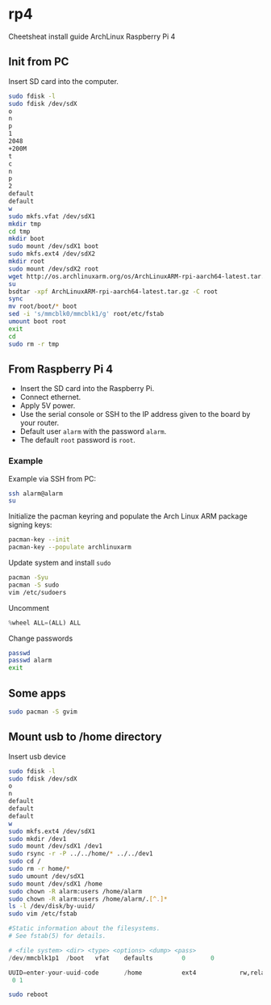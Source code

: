 # rp4
Cheetsheat install guide ArchLinux Raspberry Pi 4

## Init from PC
Insert SD card into the computer.
```bash
sudo fdisk -l
sudo fdisk /dev/sdX
o
n
p
1
2048
+200M
t
c
n
p
2
default
default
w
sudo mkfs.vfat /dev/sdX1
mkdir tmp
cd tmp
mkdir boot
sudo mount /dev/sdX1 boot
sudo mkfs.ext4 /dev/sdX2
mkdir root
sudo mount /dev/sdX2 root
wget http://os.archlinuxarm.org/os/ArchLinuxARM-rpi-aarch64-latest.tar.gz
su
bsdtar -xpf ArchLinuxARM-rpi-aarch64-latest.tar.gz -C root
sync
mv root/boot/* boot
sed -i 's/mmcblk0/mmcblk1/g' root/etc/fstab
umount boot root
exit
cd
sudo rm -r tmp
```

## From Raspberry Pi 4
- Insert the SD card into the Raspberry Pi.
- Connect ethernet.
- Apply 5V power.
- Use the serial console or SSH to the IP address given to the board by your router.
- Default user `alarm` with the password `alarm`.
- The default `root` password is `root`.

### Example
Example via SSH from PC:
```bash
ssh alarm@alarm
su
```
Initialize the pacman keyring and populate the Arch Linux ARM package signing keys:
```bash
pacman-key --init
pacman-key --populate archlinuxarm
```
Update system and install `sudo`
```bash
pacman -Syu
pacman -S sudo
vim /etc/sudoers
```
Uncomment
```python
%wheel ALL=(ALL) ALL
```
Change passwords
```bash
passwd
passwd alarm
exit
```

## Some apps
```bash
sudo pacman -S gvim
```

## Mount usb to /home directory
Insert usb device
```bash
sudo fdisk -l
sudo fdisk /dev/sdX
o
n
default
default
default
w
sudo mkfs.ext4 /dev/sdX1
sudo mkdir /dev1
sudo mount /dev/sdX1 /dev1
sudo rsync -r -P ../../home/* ../../dev1
sudo cd /
sudo rm -r home/*
sudo umount /dev/sdX1
sudo mount /dev/sdX1 /home
sudo chown -R alarm:users /home/alarm
sudo chown -R alarm:users /home/alarm/.[^.]*
ls -l /dev/disk/by-uuid/
sudo vim /etc/fstab
```
```python
#Static information about the filesystems.
# See fstab(5) for details.

# <file system> <dir> <type> <options> <dump> <pass>
/dev/mmcblk1p1  /boot   vfat    defaults        0       0

UUID=enter-your-uuid-code       /home           ext4            rw,relatime
 0 1
```
```bash
sudo reboot
```
